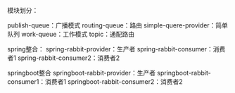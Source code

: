模块划分：

publish-queue：广播模式
routing-queue：路由
simple-quere-provider：简单队列
work-queue：工作模式
topic：通配路由

spring整合：
spring-rabbit-provider：生产者
spring-rabbit-consumer：消费者1
spring-rabbit-consumer2：消费者2

springboot整合
springboot-rabbit-provider：生产者
springboot-rabbit-consumer1：消费者1
springboot-rabbit-consumer2：消费者2